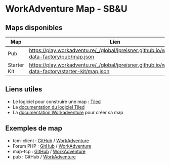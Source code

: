 # WorkAdventure Map - SB&U

## Maps disponibles 

| Map         | Lien                                                                                                 |
| ----------- | ---------------------------------------------------------------------------------------------------- |
| Pub         | https://play.workadventu.re/_/global/jpreisner.github.io/workadventure-data-factory/pub/map.json         |
| Starter Kit | https://play.workadventu.re/_/global/jpreisner.github.io/workadventure-data-factory/starter-kit/map.json |

## Liens utiles

- Le logiciel pour construire une map : [Tiled](https://www.mapeditor.org/)
- La [documentation du logiciel Tiled](https://doc.mapeditor.org/en/stable/manual/introduction/)
- La [documentation Workadventure](https://workadventu.re/map-building) pour créer sa map

## Exemples de map
- tcm-client : [GitHub](https://github.com/gparant/tcm-client) / [WorkAdventure](https://play.workadventu.re/_/global/gparant.github.io/tcm-client/Demo/demo-v1.json)
- Forum PHP : [GitHub](https://github.com/thecodingmachine/workadventure-map-forumphp) / [WorkAdventure](https://play.workadventu.re/_/global/thecodingmachine.github.io/workadventure-map-forumphp/map.json)
- map-tcp : [GitHub](https://github.com/thecodingmachine/workadventure-map-tcm) / [WorkAdventure](https://play.workadventu.re/_/global/thecodingmachine.github.io/workadventure-map-tcm/paris/floor0.json)
- pub : GitHub / [WorkAdventure](https://play.workadventu.re/_/yoo-kmo-hqr/npeguin.github.io/pub-map/map.json)
